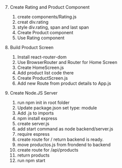 7. Create Rating and Product Component
    1. create components/Rating.js
    2. creat div.rating
    3. style div.rating, span and last span
    4. Create Product component
    5. Use Rating component 

8. Build Product Screen
    1. Install react-router-dom
    2. Use BrowserRouter and Router for Home Screen
    3. Create HomeScreen.js
    4. Add product list code there
    5. Create ProductScreen.js
    6. Add new Route from product details to App.js

9. Create Node.JS Server
    1. run npm init in root folder
    2. Update package.json set type: module
    3. Add .js to imports
    4. npm install express
    5. create server.js 
    6. add start command as node backend/server.js
    7. require espress
    8. create route for / return backend is ready.
    9. move productos.js from frondend to backend
    10. create route for /api/products
    11. return products
    12. run npm start
    
